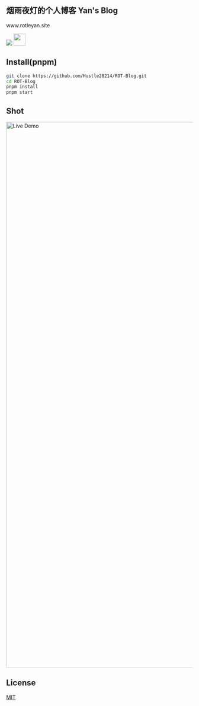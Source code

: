 <h2>
烟雨夜灯的个人博客
Yan's Blog
</h2>
<p>
www.rotleyan.site
</p>
<a href="https://vercel.com/new/clone?repository-url=https://github.com/Hustle28214/ROT-Blog/tree/main&project-name=ROTblog&repo-name=ROTblog" rel="nofollow"><img src="https://vercel.com/button"></a>
<a href="https://docusaurus.io/zh-CN/" target="_blank"><img  style="height:32px" src="https://github.com/user-attachments/assets/cfb3c49a-ed7a-408f-8947-9021dc776dbc" /><a/>



## Install(pnpm)
```bash
git clone https://github.com/Hustle28214/ROT-Blog.git
cd ROT-Blog
pnpm install
pnpm start
```

## Shot

<img width="1471" alt="Live Demo" src="https://github.com/user-attachments/assets/27d33840-1f48-403d-abf1-85227f5e55c6">

## License

[MIT](./LICENSE)
